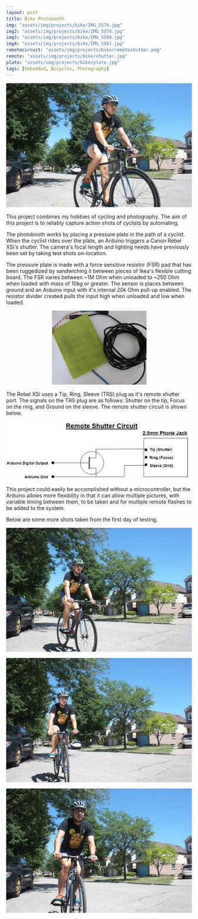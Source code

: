```yaml
---
layout: post
title: Bike Photobooth
img: "assets/img/projects/bike/IMG_5574.jpg"
img2: "assets/img/projects/bike/IMG_5578.jpg"
img3: "assets/img/projects/bike/IMG_5580.jpg"
img4: "assets/img/projects/bike/IMG_5581.jpg"
remotecircuit: "assets/img/projects/bike/remoteshutter.png"
remote: "assets/img/projects/bike/shutter.jpg"
plate: "assets/img/projects/bike/plate.jpg"
tags: [Embedded, Bicycles, Photography]
---
```

<p align="center">
  <img src="https://raw.githubusercontent.com/teefs/teefs.github.io/master/assets/img/projects/bike/IMG_5574.jpg"/></p>

This project combines my hobbies of cycling and photography. The aim of this project is to reliably capture action shots of cyclists by automating.

The photobooth works by placing a pressure plate in the path of a cyclist. When the cyclist rides over the plate, an Arduino triggers a Canon Rebel XSi's shutter. The camera's focal length and lighting needs have previously been set by taking test shots on-location.

The pressure plate is made with a force sensitive resistor (FSR) pad that has been ruggedized by sandwiching it between pieces of Ikea's flexible cutting board. The FSR varies between ~1M Ohm when unloaded to ~250 Ohm when loaded with mass of 10kg or greater. The sensor is places between ground and an Arduino input with it's internal 20k Ohm pull-up enabled. The resistor divider created pulls the input high when unloaded and low when loaded.

<p align="center">
  <img src="https://raw.githubusercontent.com/teefs/teefs.github.io/master/assets/img/projects/bike/plate.jpg"/></p>
  
The Rebel XSi uses a Tip, Ring, Sleeve (TRS) plug as it's remote shutter port. The signals on the TRS plug are as follows: Shutter on the tip, Focus on the ring, and Ground on the sleeve. The remote shutter circuit is shown below.

<p align="center">
  <img src="https://raw.githubusercontent.com/teefs/teefs.github.io/master/assets/img/projects/bike/remoteshutter.png""/></p>

This project could easily be accomplished without a microcontroller, but the Arduino allows more flexibility in that it can allow multiple pictures, with variable timing between them, to be taken and for multiple remote flashes to be added to the system.

Below are some more shots taken from the first day of testing.

<p align="center">
  <img src="https://raw.githubusercontent.com/teefs/teefs.github.io/master/assets/img/projects/bike/IMG_5578.jpg"/></p>

<p align="center">
  <img src="https://raw.githubusercontent.com/teefs/teefs.github.io/master/assets/img/projects/bike/IMG_5580.jpg"/></p>
  
<p align="center">
  <img src="https://raw.githubusercontent.com/teefs/teefs.github.io/master/assets/img/projects/bike/IMG_5581.jpg"/></p>